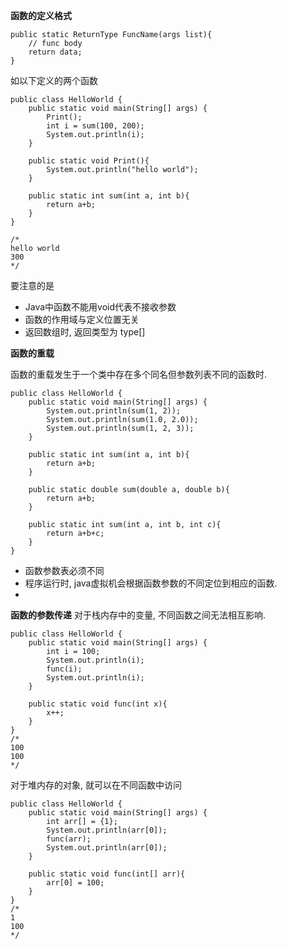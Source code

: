 **函数的定义格式**
```
public static ReturnType FuncName(args list){
    // func body
    return data;
}
```
如以下定义的两个函数
```
public class HelloWorld {
    public static void main(String[] args) {
        Print();
        int i = sum(100, 200);
        System.out.println(i);
    }

    public static void Print(){
        System.out.println("hello world");
    }

    public static int sum(int a, int b){
        return a+b;
    }
}

/*
hello world
300
*/
```
要注意的是
* Java中函数不能用void代表不接收参数
* 函数的作用域与定义位置无关
* 返回数组时, 返回类型为 type[]

**函数的重载**

函数的重载发生于一个类中存在多个同名但参数列表不同的函数时.

```
public class HelloWorld {
    public static void main(String[] args) {
        System.out.println(sum(1, 2));
        System.out.println(sum(1.0, 2.0));
        System.out.println(sum(1, 2, 3));
    }

    public static int sum(int a, int b){
        return a+b;
    }

    public static double sum(double a, double b){
        return a+b;
    }

    public static int sum(int a, int b, int c){
        return a+b+c;
    }
}
```
* 函数参数表必须不同
* 程序运行时, java虚拟机会根据函数参数的不同定位到相应的函数.
* 

**函数的参数传递**
对于栈内存中的变量, 不同函数之间无法相互影响.
```
public class HelloWorld {
    public static void main(String[] args) {
        int i = 100;
        System.out.println(i);
        func(i);
        System.out.println(i);
    }

    public static void func(int x){
        x++;
    }
}
/*
100
100
*/
```
对于堆内存的对象, 就可以在不同函数中访问
```
public class HelloWorld {
    public static void main(String[] args) {
        int arr[] = {1};
        System.out.println(arr[0]);
        func(arr);
        System.out.println(arr[0]);
    }

    public static void func(int[] arr){
        arr[0] = 100;
    }
}
/*
1
100
*/
```

